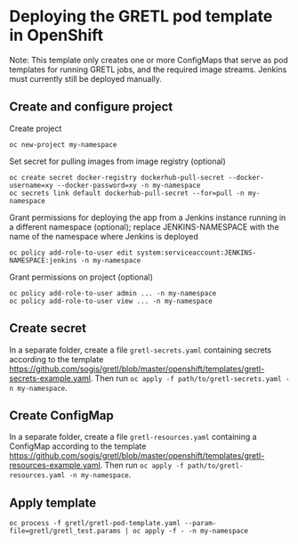 # Deploying the GRETL pod template in OpenShift

Note: This template only creates one or more ConfigMaps
that serve as pod templates for running GRETL jobs,
and the required image streams.
Jenkins must currently still be deployed manually.

## Create and configure project

Create project
```
oc new-project my-namespace
```

Set secret for pulling images from image registry (optional)
```
oc create secret docker-registry dockerhub-pull-secret --docker-username=xy --docker-password=xy -n my-namespace
oc secrets link default dockerhub-pull-secret --for=pull -n my-namespace
```

Grant permissions for deploying the app
from a Jenkins instance running in a different namespace (optional);
replace JENKINS-NAMESPACE with the name of the namespace
where Jenkins is deployed
```
oc policy add-role-to-user edit system:serviceaccount:JENKINS-NAMESPACE:jenkins -n my-namespace
```

Grant permissions on project (optional)
```
oc policy add-role-to-user admin ... -n my-namespace
oc policy add-role-to-user view ... -n my-namespace
```

## Create secret

In a separate folder, create a file `gretl-secrets.yaml`
containing secrets according to the template
https://github.com/sogis/gretl/blob/master/openshift/templates/gretl-secrets-example.yaml.
Then run `oc apply -f path/to/gretl-secrets.yaml -n my-namespace`.

## Create ConfigMap

In a separate folder, create a file `gretl-resources.yaml`
containing a ConfigMap according to the template
https://github.com/sogis/gretl/blob/master/openshift/templates/gretl-resources-example.yaml.
Then run `oc apply -f path/to/gretl-resources.yaml -n my-namespace`.

## Apply template

```
oc process -f gretl/gretl-pod-template.yaml --param-file=gretl/gretl_test.params | oc apply -f - -n my-namespace
```
